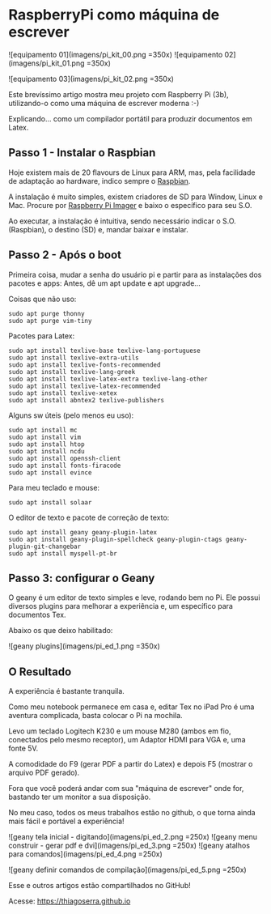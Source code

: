 # RaspberryPi como máquina de escrever

![equipamento 01](imagens/pi_kit_00.png =350x)
![equipamento 02](imagens/pi_kit_01.png =350x)

![equipamento 03](imagens/pi_kit_02.png =350x)


Este brevíssimo artigo mostra meu projeto com Raspberry Pi (3b), utilizando-o como
uma máquina de escrever moderna :-)

Explicando... como um compilador portátil para produzir documentos em Latex.

## Passo 1 - Instalar o Raspbian
Hoje existem mais de 20 flavours de Linux para ARM, mas, pela facilidade de adaptação ao hardware,
indico sempre o [Raspbian](https://www.raspberrypi.org/downloads/raspbian/).

A instalação é muito simples, existem criadores de SD para Window, Linux e Mac. Procure
por [Raspberry Pi Imager](https://www.raspberrypi.org/downloads/) e baixo o específico para seu S.O.

Ao executar, a  instalação é intuitiva, sendo necessário indicar o S.O. (Raspbian), o destino (SD)
 e, mandar baixar e instalar.

## Passo 2 - Após o boot
Primeira coisa, mudar a senha do usuário pi e partir para as instalações dos pacotes e apps:
Antes, dê um apt update e apt upgrade...

Coisas que não uso:

```
sudo apt purge thonny
sudo apt purge vim-tiny
```

Pacotes para Latex:

```
sudo apt install texlive-base texlive-lang-portuguese
sudo apt install texlive-extra-utils 
sudo apt install texlive-fonts-recommended
sudo apt install texlive-lang-greek
sudo apt install texlive-latex-extra texlive-lang-other
sudo apt install texlive-latex-recommended
sudo apt install texlive-xetex 
sudo apt install abntex2 texlive-publishers
```

Alguns sw úteis (pelo menos eu uso):

```
sudo apt install mc
sudo apt install vim
sudo apt install htop
sudo apt install ncdu
sudo apt install openssh-client
sudo apt install fonts-firacode
sudo apt install evince
```

Para meu teclado e mouse:

```
sudo apt install solaar
```


O editor de texto e pacote de correção de texto:

```
sudo apt install geany geany-plugin-latex
sudo apt install geany-plugin-spellcheck geany-plugin-ctags geany-plugin-git-changebar
sudo apt install myspell-pt-br
```

## Passo 3: configurar o Geany
O geany é um editor de texto simples e leve, rodando bem no Pi.
Ele possui diversos plugins para melhorar a experiência e, um específico para documentos Tex.

Abaixo os que deixo habilitado:

![geany plugins](imagens/pi_ed_1.png =350x)


## O Resultado
A experiência é bastante tranquila.

Como meu notebook permanece em casa e, editar Tex no iPad Pro é uma aventura complicada,
basta colocar o Pi na mochila.

Levo um teclado Logitech K230 e um mouse M280 (ambos em fio, conectados pelo mesmo receptor), um Adaptor HDMI para VGA e,
uma fonte 5V.

A comodidade do F9 (gerar PDF a partir do Latex) e depois F5 (mostrar o arquivo PDF gerado).

Fora que você poderá andar com sua "máquina de escrever" onde for, bastando ter um monitor a sua disposição.

No meu caso, todos os meus trabalhos estão no github, o que torna ainda mais fácil e portável a experiência!



![geany tela inicial - digitando](imagens/pi_ed_2.png =250x)
![geany menu construir - gerar pdf e dvi](imagens/pi_ed_3.png =250x)
![geany atalhos para comandos](imagens/pi_ed_4.png =250x)

![geany definir comandos de compilação](imagens/pi_ed_5.png =250x)





Esse e outros artigos estão compartilhados no GitHub!

Acesse: https://thiagoserra.github.io

